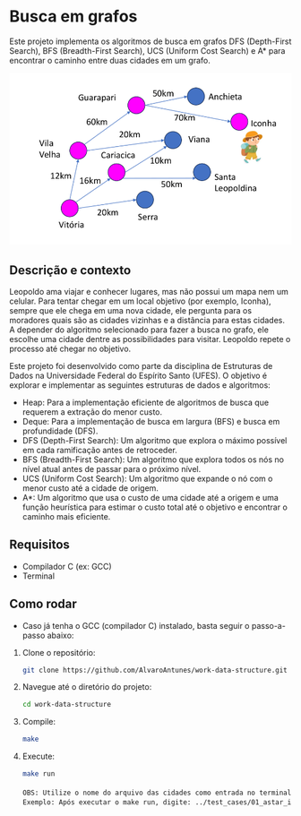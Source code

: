 # Busca em grafos
Este projeto implementa os algoritmos de busca em grafos DFS (Depth-First Search), BFS (Breadth-First Search), UCS (Uniform Cost Search) e A* para encontrar o caminho entre duas cidades em um grafo.

![Grafo](imagens/image-grafo.png)

## Descrição e contexto

Leopoldo ama viajar e conhecer lugares, mas não possui um mapa nem um celular. Para tentar chegar em um local objetivo (por exemplo, Iconha), sempre que ele chega em uma nova cidade, ele pergunta para os moradores quais são as cidades vizinhas e a distância para estas cidades. A depender do algoritmo selecionado para fazer a busca no grafo, ele escolhe uma cidade dentre as possibilidades para visitar. Leopoldo repete o processo até chegar no objetivo.

Este projeto foi desenvolvido como parte da disciplina de Estruturas de Dados na Universidade Federal do Espírito Santo (UFES). O objetivo é explorar e implementar as seguintes estruturas de dados e algoritmos:

- Heap: Para a implementação eficiente de algoritmos de busca que requerem a extração do menor custo.
- Deque: Para a implementação de busca em largura (BFS) e busca em profundidade (DFS).
- DFS (Depth-First Search): Um algoritmo que explora o máximo possível em cada ramificação antes de retroceder.
- BFS (Breadth-First Search): Um algoritmo que explora todos os nós no nível atual antes de passar para o próximo nível.
- UCS (Uniform Cost Search): Um algoritmo que expande o nó com o menor custo até a cidade de origem.
- A*: Um algoritmo que usa o custo de uma cidade até a origem e uma função heurística para estimar o custo total até o objetivo e encontrar o caminho mais eficiente.

## Requisitos

- Compilador C (ex: GCC)
- Terminal

## Como rodar

- Caso já tenha o GCC (compilador C) instalado, basta seguir o passo-a-passo abaixo:

1. Clone o repositório:
   ```bash
   git clone https://github.com/AlvaroAntunes/work-data-structure.git

2. Navegue até o diretório do projeto:
    ```bash
    cd work-data-structure

3. Compile:
    ```bash
    make

4. Execute:
   ```bash
   make run
   
   OBS: Utilize o nome do arquivo das cidades como entrada no terminal.
   Exemplo: Após executar o make run, digite: ../test_cases/01_astar_input.txt no terminal.
